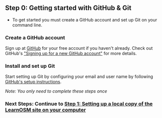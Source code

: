 ## Step 0: Getting started with GitHub & Git
- To get started you must create a GitHub account and set up Git on your command line.

### Create a GitHub account
Sign up at [GitHub](https://github.com/) for your free account if you haven't already. Check out GitHub's ["Signing up for a new GitHub account"](https://help.github.com/articles/signing-up-for-a-new-github-account/) for more details.

### Install and set up Git
Start setting up Git by configuring your email and user name by following [GitHub's setup instructions](https://help.github.com/articles/set-up-git/).

*Note: You only need to complete these steps once*

### **Next Steps:** Continue to [Step 1: Setting up a local copy of the LearnOSM site on your computer](/docs/step-1-setting-up-a-local-copy-of-the-LearnOSM-site-on-your-computer)

